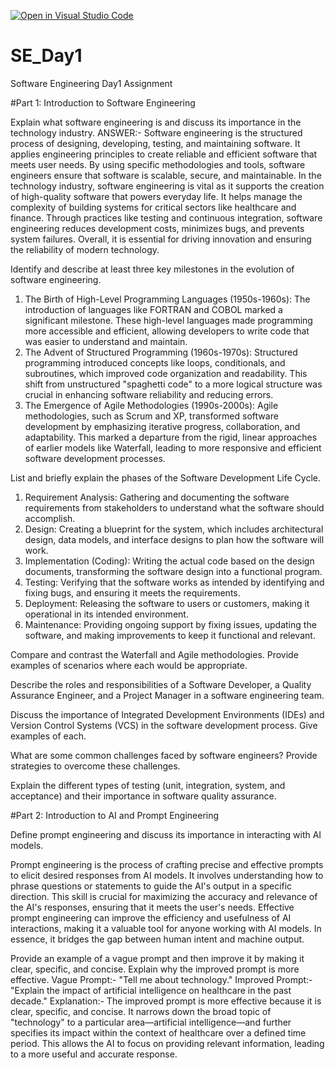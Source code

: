 [![Open in Visual Studio Code](https://classroom.github.com/assets/open-in-vscode-2e0aaae1b6195c2367325f4f02e2d04e9abb55f0b24a779b69b11b9e10269abc.svg)](https://classroom.github.com/online_ide?assignment_repo_id=15549667&assignment_repo_type=AssignmentRepo)
# SE_Day1
Software Engineering Day1 Assignment

#Part 1: Introduction to Software Engineering

Explain what software engineering is and discuss its importance in the technology industry.
ANSWER:- Software engineering is the structured process of designing, developing, testing, and maintaining software. It applies engineering principles to create reliable and efficient software that meets user needs. By using specific methodologies and tools, software engineers ensure that software is scalable, secure, and maintainable.
In the technology industry, software engineering is vital as it supports the creation of high-quality software that powers everyday life. It helps manage the complexity of building systems for critical sectors like healthcare and finance. Through practices like testing and continuous integration, software engineering reduces development costs, minimizes bugs, and prevents system failures. Overall, it is essential for driving innovation and ensuring the reliability of modern technology.







Identify and describe at least three key milestones in the evolution of software engineering.

1. The Birth of High-Level Programming Languages (1950s-1960s): The introduction of languages like FORTRAN and COBOL marked a significant milestone. These high-level languages made programming more accessible and efficient, allowing developers to write code that was easier to understand and maintain.
2. The Advent of Structured Programming (1960s-1970s): Structured programming introduced concepts like loops, conditionals, and subroutines, which improved code organization and readability. This shift from unstructured "spaghetti code" to a more logical structure was crucial in enhancing software reliability and reducing errors.
3. The Emergence of Agile Methodologies (1990s-2000s): Agile methodologies, such as Scrum and XP, transformed software development by emphasizing iterative progress, collaboration, and adaptability. This marked a departure from the rigid, linear approaches of earlier models like Waterfall, leading to more responsive and efficient software development processes.













List and briefly explain the phases of the Software Development Life Cycle.

1. Requirement Analysis: Gathering and documenting the software requirements from stakeholders to understand what the software should accomplish.
2. Design: Creating a blueprint for the system, which includes architectural design, data models, and interface designs to plan how the software will work.
3. Implementation (Coding): Writing the actual code based on the design documents, transforming the software design into a functional program.
4. Testing: Verifying that the software works as intended by identifying and fixing bugs, and ensuring it meets the requirements.
5. Deployment: Releasing the software to users or customers, making it operational in its intended environment.
6. Maintenance: Providing ongoing support by fixing issues, updating the software, and making improvements to keep it functional and relevant.



















Compare and contrast the Waterfall and Agile methodologies. Provide examples of scenarios where each would be appropriate.


Describe the roles and responsibilities of a Software Developer, a Quality Assurance Engineer, and a Project Manager in a software engineering team.


Discuss the importance of Integrated Development Environments (IDEs) and Version Control Systems (VCS) in the software development process. Give examples of each.


What are some common challenges faced by software engineers? Provide strategies to overcome these challenges.


Explain the different types of testing (unit, integration, system, and acceptance) and their importance in software quality assurance.


#Part 2: Introduction to AI and Prompt Engineering


Define prompt engineering and discuss its importance in interacting with AI models.

Prompt engineering is the process of crafting precise and effective prompts to elicit desired responses from AI models. It involves understanding how to phrase questions or statements to guide the AI's output in a specific direction. This skill is crucial for maximizing the accuracy and relevance of the AI's responses, ensuring that it meets the user's needs. Effective prompt engineering can improve the efficiency and usefulness of AI interactions, making it a valuable tool for anyone working with AI models. In essence, it bridges the gap between human intent and machine output.









Provide an example of a vague prompt and then improve it by making it clear, specific, and concise. Explain why the improved prompt is more effective.
Vague Prompt:- "Tell me about technology."
Improved Prompt:-
"Explain the impact of artificial intelligence on healthcare in the past decade."
Explanation:-
The improved prompt is more effective because it is clear, specific, and concise. It narrows down the broad topic of "technology" to a particular area—artificial intelligence—and further specifies its impact within the context of healthcare over a defined time period. This allows the AI to focus on providing relevant information, leading to a more useful and accurate response.
















